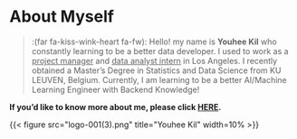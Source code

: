 # About Myself




> :(far fa-kiss-wink-heart fa-fw): Hello! my name is **Youhee Kil** who constantly learning to be a better data developer. I used to work as a <u>project manager</u> and <u>data analyst intern</u> in Los Angeles. I recently obtained a Master’s Degree in Statistics and Data Science from KU LEUVEN, Belgium. Currently, I am learning to be a better AI/Machine Learning Engineer with Backend Knowledge!

**If you’d like to know more about me, please click [HERE](https://abounding-argument-fdc.notion.site/Youhee-Kil-faf21b49c64043d1955f5b1f24a0fa02).**


{{< figure src="logo-001(3).png" title="Youhee Kil" width=10% >}}


